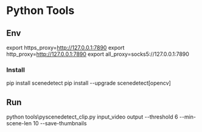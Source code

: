 
# Python Tools

## Env
export https_proxy=http://127.0.0.1:7890
export http_proxy=http://127.0.0.1:7890
export all_proxy=socks5://127.0.0.1:7890


### Install
pip install scenedetect
pip install --upgrade scenedetect[opencv]


## Run

python tools\pyscenedetect_clip.py input_video output --threshold 6 --min-scene-len 10 --save-thumbnails

